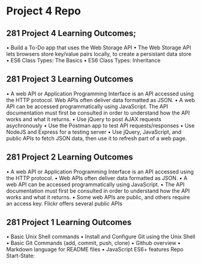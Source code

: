 # Project 4 Repo

## 281 Project 4 Learning Outcomes;
• Build a To-Do app that uses the Web Storage API
• The Web Storage API lets browsers store key/value pairs locally, to create a persistant data store
• ES6 Class Types: The Basics
• ES6 Class Types: Inheritance

## 281 Project 3 Learning Outcomes
• A web API or Application Programming Interface is an API accessed using the HTTP protocol. Web APIs often deliver data formatted as JSON.
• A web API can be accessed programmatically using JavaScript. The API documentation must first be consulted in order to understand how the API works and what it returns.
• Use jQuery to post AJAX requests asychronously
• Use the Postman app to test API requests/responses
• Use NodeJS and Express for a testing server
• Use jQuery, JavaScript, and public APIs to fetch JSON data, then use it to refresh part of a web page.

## 281 Project 2 Learning Outcomes
• A web API or Application Programming Interface is an API
accessed using the HTTP protocol.
• Web APIs often deliver data formatted as JSON.
• A web API can be accessed programmatically using JavaScript.
• The API documentation must first be consulted in order to
understand how the API works and what it returns.
• Some web APIs are public, and others require an access key.
Flickr offers several public APIs

## 281 Project 1 Learning Outcomes
• Basic Unix Shell commands
• Install and Configure Git using the Unix Shell
• Basic Git Commands (add, commit, push, clone)
• Github overview
• Markdown language for README files
• JavaScript ES6+ features
Repo Start-State:
